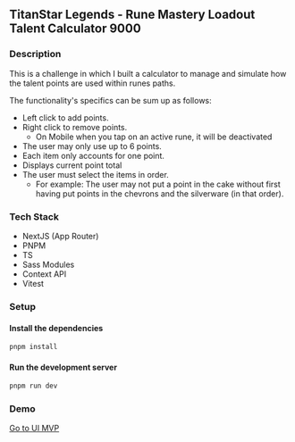 ## TitanStar Legends - Rune Mastery Loadout Talent Calculator 9000

### Description

This is a challenge in which I built a calculator to manage and simulate how the talent points are used within runes paths.

The functionality's specifics can be sum up as follows:

- Left click to add points.
- Right click to remove points.
  - On Mobile when you tap on an active rune, it will be deactivated
- The user may only use up to 6 points.
- Each item only accounts for one point.
- Displays current point total
- The user must select the items in order.
  - For example: The user may not put a point in the cake without first having put points in the chevrons and the silverware (in that order).

### Tech Stack

- NextJS (App Router)
- PNPM
- TS
- Sass Modules
- Context API
- Vitest

### Setup

#### Install the dependencies

```sh
pnpm install
```

#### Run the development server

```sh
pnpm run dev
```

### Demo

[Go to UI MVP](https://titanstar-legends-rune-calculator.vercel.app/)
